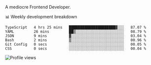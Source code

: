 A mediocre Frontend Developer.

📊 Weekly development breakdown
<!--START_SECTION:waka-->

```text
TypeScript   4 hrs 25 mins   █████████████████████▓░░░   87.07 %
YAML         26 mins         ██▒░░░░░░░░░░░░░░░░░░░░░░   08.79 %
JSON         9 mins          ▓░░░░░░░░░░░░░░░░░░░░░░░░   03.04 %
Bash         2 mins          ▒░░░░░░░░░░░░░░░░░░░░░░░░   00.96 %
Git Config   0 secs          ░░░░░░░░░░░░░░░░░░░░░░░░░   00.05 %
CSS          0 secs          ░░░░░░░░░░░░░░░░░░░░░░░░░   00.04 %
```

<!--END_SECTION:waka-->

<img src="https://gpvc.arturio.dev/iqbalfasri" alt="Profile views"/>
